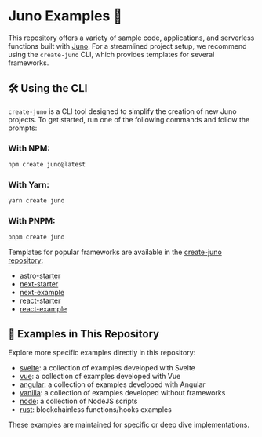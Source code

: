 # Juno Examples 🌟

This repository offers a variety of sample code, applications, and serverless functions built with [Juno](https://juno.build). For a streamlined project setup, we recommend using the `create-juno` CLI, which provides templates for several frameworks.

## 🛠 Using the CLI

`create-juno` is a CLI tool designed to simplify the creation of new Juno projects. To get started, run one of the following commands and follow the prompts:

### With NPM:

```bash
npm create juno@latest
```

### With Yarn:

```bash
yarn create juno
```

### With PNPM:

```bash
pnpm create juno
```

Templates for popular frameworks are available in the [create-juno repository](https://github.com/junobuild/create-juno):

- [astro-starter](https://github.com/junobuild/create-juno/tree/main/templates/astro-starter)
- [next-starter](https://github.com/junobuild/create-juno/tree/main/templates/nextjs-starter)
- [next-example](https://github.com/junobuild/create-juno/tree/main/templates/nextjs-example)
- [react-starter](https://github.com/junobuild/create-juno/tree/main/templates/react-starter)
- [react-example](https://github.com/junobuild/create-juno/tree/main/templates/react-example)

## 📂 Examples in This Repository

Explore more specific examples directly in this repository:

- [svelte](./svelte/README.md): a collection of examples developed with Svelte
- [vue](./vue/README.md): a collection of examples developed with Vue
- [angular](./angular/README.md): a collection of examples developed with Angular
- [vanilla](./vanilla/README.md): a collection of examples developed without frameworks
- [node](./node): a collection of NodeJS scripts
- [rust](./rust): blockchainless functions/hooks examples

These examples are maintained for specific or deep dive implementations.
